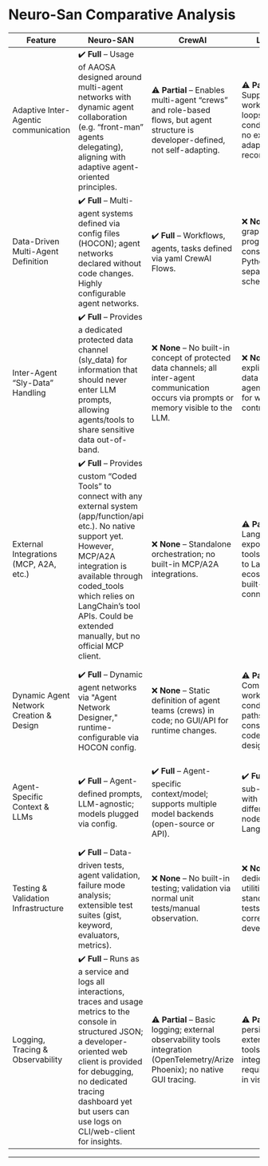 # Neuro-San Comparative Analysis

| Feature                                | Neuro-SAN                                                                                                                                                                                                                                                                                            | CrewAI                                                                                                                                                                                                       | LangGraph                                                                                                                                                                                                                         | Microsoft Autogen                                                                                                                                                                                                                     | Agno                                                                                                                                                                                                                                              | PydanticAI                                                                                                                                                                                                                               | AWS Agent-Squad                                                                                                                                                                                                                                           | Google ADK                                                                                                                                                                                                                                                        |
|----------------------------------------|------------------------------------------------------------------------------------------------------------------------------------------------------------------------------------------------------------------------------------------------------------------------------------------------------|--------------------------------------------------------------------------------------------------------------------------------------------------------------------------------------------------------------|-----------------------------------------------------------------------------------------------------------------------------------------------------------------------------------------------------------------------------------|---------------------------------------------------------------------------------------------------------------------------------------------------------------------------------------------------------------------------------------|---------------------------------------------------------------------------------------------------------------------------------------------------------------------------------------------------------------------------------------------------|-------------------------------------------------------------------------------------------------------------------------------------------------------------------------------------------------------------------------------------------|-----------------------------------------------------------------------------------------------------------------------------------------------------------------------------------------------------------------------------------------------------------|-------------------------------------------------------------------------------------------------------------------------------------------------------------------------------------------------------------------------------------------------------------------|
| Adaptive Inter-Agentic communication   | ✔️ **Full** – Usage of AAOSA designed around multi-agent networks with dynamic agent collaboration (e.g. “front-man” agents delegating), aligning with adaptive agent-oriented principles.                                                                                                             | ⚠️ **Partial** – Enables multi-agent “crews” and role-based flows, but agent structure is developer-defined, not self-adapting.                                                                             | ⚠️ **Partial** – Supports complex workflows with loops and conditionals, but no explicit adaptive agent reconfiguration.                                                                                                           | ⚠️ **Partial** – Provides generic multi-agent conversation; adaptivity beyond async messaging must be developer-implemented.                                                                                                            | ✔️ **Full** – Advanced multi-agent architecture (“Agent Teams”) with adaptive delegation and collaboration.                                                                                                                                      | ⚠️ **Partial** – Modular multi-agent compositions (graphs) and dynamic protocols; adaptivity beyond configured workflows requires manual setup.                                                                                            | ⚠️ **Partial** – Specialized agents with dynamic intent-based routing, fixed supervisor/worker pattern, not self-modifying.                                                                                                                                  | ✔️ **Full** – Adaptive multi-agent systems, hierarchical agents with dynamic LLM-driven routing.                                                                                                                                                                     |
| Data-Driven Multi-Agent Definition     | ✔️ **Full** – Multi-agent systems defined via config files (HOCON); agent networks declared without code changes. Highly configurable agent networks.                                                                                                                                                                 | ✔️ **Full** – Workflows, agents, tasks defined via yaml CrewAI Flows.                                                                                                                                        | ❌ **None** – Agent graphs programmatically constructed using Python APIs (no separate config schema).                                                                                                                             | ❌ **None** – Code-first orchestration; Python-based agent instantiation/scripted agents.                                                                                                                                             | ❌ **None** – Agents/teams created via Python API; no dedicated config language.                                                                                                                                                                | ⚠️ **Partial** – Primarily Python-based agent logic, structured via Pydantic models.                                                                                                                                                       | ❌ **None** – Agent ensembles set up in code (Python/TypeScript), no high-level configs.                                                                                                                                                                  | ❌ **None** – Code-first agent definitions (Python) with CLI/UI, no separate configs.                                                                                                                                                                                      |
| Inter-Agent “Sly-Data” Handling        | ✔️ **Full** – Provides a dedicated protected data channel (sly_data) for information that should never enter LLM prompts, allowing agents/tools to share sensitive data out-of-band.                                                                                                                                                                                                | ❌ **None** – No built-in concept of protected data channels; all inter-agent communication occurs via prompts or memory visible to the LLM.                                                                                                            | ❌ **None** – No explicit concealed data passing; agent state shared for workflow control only.                                                                                                                                    | ❌ **None** – No built-in sensitive data segregation (developers must handle manually).                                                                                                                                                 | ❌ **None** – No mechanism for transmitting data outside LLM interactions.                                                                                                                                                                       | ✔️ **Full** – Secure inter-agent data via Agent2Agent (A2A) protocol; structured Pydantic models.                                                                                                                                          | ⚠️ **Partial** – Uses filter agents to strip sensitive info but no general-purpose hidden data channel.                                                                                                                                                    | ✔️ **Full** – Secure agent communication via Agent2Agent protocol, structured inter-agent messaging.                                                                                                                                                                       |
| External Integrations (MCP, A2A, etc.) | ✔️ **Full** – Provides custom “Coded Tools” to connect with any external system (app/function/api etc.). No native support yet. However, MCP/A2A integration is available through coded_tools which relies on LangChain’s tool APIs. Could be extended manually, but no official MCP client.                                                                                                                                                                        | ❌ **None** – Standalone orchestration; no built-in MCP/A2A integrations.                                                                                                                                     | ⚠️ **Partial** – LangGraph agents exposed as MCP tools; tied mostly to LangChain ecosystem; no built-in A2A connectors.                                                                                                           | ❌ **None** – Independent framework; no built-in third-party protocols (A2A/MCP).                                                                                                                                                     | ⚠️ **Partial** – MCP server compatible via MCPTools; no native A2A support yet.                                                                                                                                                                 | ✔️ **Full** – Strong interoperability with MCP (client/server) and A2A protocols.                                                                                                                                                         | ❌ **None** – AWS services-oriented (Bedrock, Lex); no cross-vendor agent protocols.                                                                                                                                                                       | ✔️ **Full** – Built-in integration for MCP-based tooling, supports other frameworks (LangChain, LangGraph, CrewAI), uses Google's A2A.                                                                                                                                          |
| Dynamic Agent Network Creation & Design| ✔️ **Full** – Dynamic agent networks via "Agent Network Designer," runtime-configurable via HOCON config.                                                                                                                                                                                             | ❌ **None** – Static definition of agent teams (crews) in code; no GUI/API for runtime changes.                                                                                                              | ⚠️ **Partial** – Complex workflows with conditional/looping paths; graph pre-constructed in code (no visual design tool).                                                                                                         | ⚠️ **Partial** – Dynamic conversation flows with event-driven architecture; no visual network design.                                                                                                                                  | ⚠️ **Partial** – Multiple coordination modes for dynamic interactions; developer-configured team composition.                                                                                                                                   | ✔️ **Full** – Graph-based abstraction; programmatic composition and visualization (Mermaid), dynamic linking via protocols.                                                                                                               | ⚠️ **Partial** – Dynamic runtime routing (intent classifier); conversation graph predetermined (no network design tool).                                                                                                                                   | ✔️ **Full** – Hierarchical agent spawning, dynamic LLM-based routing, visual web-based agent management interface.                                                                                                                                                        |
| Agent-Specific Context & LLMs          | ✔️ **Full** – Agent-defined prompts, LLM-agnostic; models plugged via config.                                                                                                                                                                                                                        | ✔️ **Full** – Agent-specific context/model; supports multiple model backends (open-source or API).                                                                                                            | ✔️ **Full** – Distinct sub-agents/nodes with roles/tools; different LLMs per node (leverages LangChain).                                                                                                                           | ✔️ **Full** – Agents with distinct prompts/models (OpenAI, Azure, etc.) mixed within one system.                                                                                                                                       | ✔️ **Full** – Model-agnostic; supports 20+ providers, each agent own memory/tools/context.                                                                                                                                                       | ✔️ **Full** – Model-agnostic (OpenAI, Anthropic, Cohere, Gemini, etc.); agent-specific schemas/context.                                                                                                                                   | ✔️ **Full** – Agent-specific contexts (OpenAI, Bedrock, Lex) maintained individually, consistent memory propagation.                                                                                                                                      | ✔️ **Full** – Flexible models (Gemini, Vertex-supported, external LLMs); isolated agent state/prompt/tools.                                                                                                                                                                 |
| Testing & Validation Infrastructure    | ✔️ **Full** – Data-driven tests, agent validation, failure mode analysis; extensible test suites (gist, keyword, evaluators, metrics).                                                                                                                                                               | ❌ **None** – No built-in testing; validation via normal unit tests/manual observation.                                                                                                                      | ❌ **None** – No dedicated testing utilities beyond standard code tests; workflow correctness via developers.                                                                                                                     | ❌ **None** – No explicit testing suite; developer-written tests/manual evaluation.                                                                                                                                                    | ⚠️ **Partial** – Proprietary monitoring dashboard; no explicit agent testing framework described.                                                                                                                                                | ✔️ **Full** – Evaluation framework (`pydantic_evals`); systematic dataset-based agent output validation.                                                                                                                                   | ❌ **None** – No built-in evaluation/testing; QA via development practices/live monitoring.                                                                                                                                                                | ✔️ **Full** – Built-in evaluation; predefined test cases; CLI/Web UI for interactive debugging/inspection.                                                                                                                                                                  |
| Logging, Tracing & Observability       | ✔️ **Full** – Runs as a service and logs all interactions, traces and usage metrics to the console in structured JSON; a developer-oriented web client is provided for debugging, no dedicated tracing dashboard yet but users can use logs on CLI/web-client for insights.                                                                                                                                                                            | ⚠️ **Partial** – Basic logging; external observability tools integration (OpenTelemetry/Arize Phoenix); no native GUI tracing.                                                                               | ⚠️ **Partial** – State persistence; external tracing tools (LangTrace) integration required; no built-in visualization.                                                                                                            | ❌ **None** – Console output/experimental AutoGen Studio; no internal tracing UI.                                                                                                                                                      | ✔️ **Full** – Real-time monitoring cloud dashboard; built-in chat UI, performance inspection.                                                                                                                                                    | ✔️ **Full** – Integrated observability via Pydantic Logfire, OpenTelemetry instrumentation for tracing operations.                                                                                                                          | ⚠️ **Partial** – Standard logging; AWS CloudWatch integration; no special trace UI.                                                                                                                                                                        | ✔️ **Full** – Rich tracing/debug support via web-based ADK Studio/CLI tools for event/message/state inspection.                                                                                                                                                             |

---
